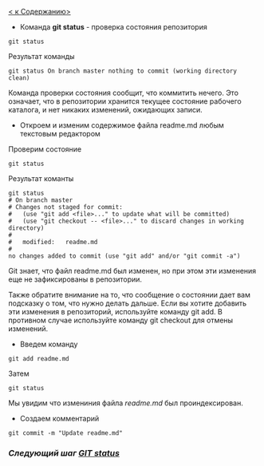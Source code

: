 [< к Cодержанию>](./readme.md)

+ Команда **git status** - проверка состояния репозитория

```
git status
```

Результат команды 

`git status
On branch master
nothing to commit (working directory clean) `

Команда проверки состояния сообщит, что коммитить нечего. Это означает, что в репозитории хранится текущее состояние рабочего каталога, и нет никаких изменений, ожидающих записи.

+ Откроем и изменим содержимое файла readme.md любым текстовым редактором

Проверим состояние 

```
git status
```

Результат команты
```
git status
# On branch master
# Changes not staged for commit:
#   (use "git add <file>..." to update what will be committed)
#   (use "git checkout -- <file>..." to discard changes in working directory)
#
#   modified:   readme.md
#
no changes added to commit (use "git add" and/or "git commit -a")
```
Git знает, что файл readme.md был изменен, но при этом эти изменения еще не зафиксированы в репозитории.

Также обратите внимание на то, что сообщение о состоянии дает вам подсказку о том, что нужно делать дальше. Если вы хотите добавить эти изменения в репозиторий, используйте команду git add. В противном случае используйте команду git сheckout для отмены изменений.

+ Введем команду

```
git add readme.md
```
Затем

```
git status
```
Мы увидим что измениния файла *readme.md* был проиндексирован.

+ Создаем комментарий

```
git commit -m "Update readme.md"
```


### ***Следующий шаг [GIT status](./git_status.md)***

